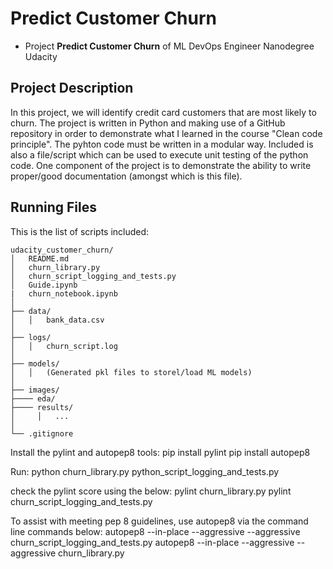 # Predict Customer Churn

- Project **Predict Customer Churn** of ML DevOps Engineer Nanodegree Udacity

## Project Description

In this project, we will  identify credit card customers that are most likely to churn.
The project is written in Python and making use of a GitHub repository in order to demonstrate what I learned in the course "Clean code principle".
The pyhton code must be written in a modular way.
Included is also a file/script which can be used to execute unit testing of the python code.
One component of the project is to demonstrate the ability to write proper/good documentation (amongst which is this file).

## Running Files
This is the list of scripts included:
```
udacity_customer_churn/
│   README.md
│   churn_library.py
│   churn_script_logging_and_tests.py
│   Guide.ipynb
|   churn_notebook.ipynb
│
├── data/
│   │   bank_data.csv
│
├── logs/
│   │   churn_script.log
│
├── models/
│   │   (Generated pkl files to storel/load ML models)
│
├── images/
├──── eda/
├──── results/
│     │   ...
│
└── .gitignore
```

Install the pylint and autopep8 tools:
pip install pylint
pip install autopep8

Run:  python churn_library.py
      python_script_logging_and_tests.py

check the pylint score using the below:
pylint churn_library.py
pylint churn_script_logging_and_tests.py

To assist with meeting pep 8 guidelines, use autopep8 via the command line commands below:
autopep8 --in-place --aggressive --aggressive churn_script_logging_and_tests.py
autopep8 --in-place --aggressive --aggressive churn_library.py
